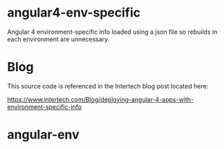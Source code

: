 # angular4-env-specific
Angular 4 environment-specific info loaded using a json file so rebuilds in each environment are unnecessary.

# Blog
This source code is referenced in the Intertech blog post located here:

<a href="https://www.intertech.com/Blog/deploying-angular-4-apps-with-environment-specific-info">https://www.intertech.com/Blog/deploying-angular-4-apps-with-environment-specific-info</a>
# angular-env
